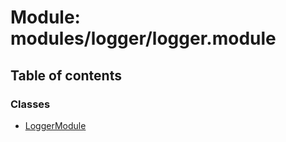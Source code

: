 # Module: modules/logger/logger.module

## Table of contents

### Classes

- [LoggerModule](../classes/modules_logger_logger_module.LoggerModule.md)
